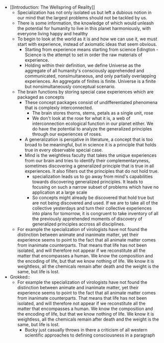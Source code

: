 - [[Introduction: The Wellspring of Reality]]
    - Specialization has not only isolated us but left a dubious notion in our mind that the largest problems should not be tackled by us.
    - There is some information, the knowledge of which would unleash the potential for humanity to live in this planet harmoniously, with everyone living happy and healthy
    - To begin to look at the world as it is and how we can use it, we must start with experience, instead of axiomatic ideas that seem obvious.
        - Starting from experience means starting from science Edington - Science is the attempt to set in order the raw materials of experience.
        - Holding within their definition, we define Universe as the aggregate of all humanity's consciously apprehended and communicated, nonsimultaneous, and only partially overlapping experiences. An aggregate of finites is finite. Universe is a finite but nonsimultaneously conceptual scenario.
    - The brain functions by storing special case experiences which are packaged as concepts
        - These concept packages consist of undifferentiated phenomena that is complexly interconnected.
            - The brain stores thorns, stems, petals as a single unit, rose
            - We don't look at the rose for what it is, a web of interconnection ecological function in our planet either. We do have the potential to analyze the generalized principles through our experiences of roses.
        - A generalization is perojative in literature, a concept that is too broad to be meaningful, but in science it is a principle that holds true in every observable special case.
        - Mind is the weightless faculty that takes the unique experiences from our brain and tries to identify their complementaryness, sometimes discovering a generalized principle that is true in all experiences. It also filters out the principles that do not hold true.
            - specialization leads us to go away from mind's capabilities towards discovering generalized principles. It leads to focusing on such a narrow subset of problems which have no application at a large scale
            - So concepts might already be discovered that hold true but are not being discovered and used. If we are to take all of the collective yesterdays and turn their collective experiences into plans for tomorrow, it is congruent to take inventory of all the previously apprehended moments of discovery of generalized principles accross all disciplines.
    - For example the specialization of virologists have not found the distinction between animate and inanimate matter, yet their experience seems to point to the fact that all animate matter comes from inanimate counterparts. That means that life has not been isolated, and will therefore not appear if we reconstitute all the matter that encompasses a human. We know the composition and the encoding of life, but that we know nothing of life. We know it is weightless, all the chemicals remain after death and the weight is the same, but life is lost. 
- Grokked::
    - For example the specialization of virologists have not found the distinction between animate and inanimate matter, yet their experience seems to point to the fact that all animate matter comes from inanimate counterparts. That means that life has not been isolated, and will therefore not appear if we reconstitute all the matter that encompasses a human. We know the composition and the encoding of life, but that we know nothing of life. We know it is weightless, all the chemicals remain after death and the weight is the same, but life is lost. 
        - Bucky just casually throws in there a criticism of all western scientific approaches to defining consciousness in a paragraph
